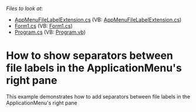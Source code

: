 <!-- default file list -->
*Files to look at*:

* [AppMenuFileLabelExtension.cs](./CS/WindowsApplication8/AppMenuFileLabelExtension.cs) (VB: [AppMenuFileLabelExtension.cs](./VB/WindowsApplication8/AppMenuFileLabelExtension.cs))
* [Form1.cs](./CS/WindowsApplication8/Form1.cs) (VB: [Form1.cs](./VB/WindowsApplication8/Form1.cs))
* [Program.cs](./CS/WindowsApplication8/Program.cs) (VB: [Program.vb](./VB/WindowsApplication8/Program.vb))
<!-- default file list end -->
# How to show separators between file labels in the ApplicationMenu's right pane


<p>This example demonstrates how to add separators between file labels in the ApplicationMenu's right pane</p>

<br/>


